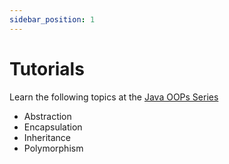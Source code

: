 ```yaml
---
sidebar_position: 1
---
```


# Tutorials

Learn the following topics at the [Java OOPs Series](https://www.baeldung.com/java-oop)

- Abstraction
- Encapsulation
- Inheritance
- Polymorphism
